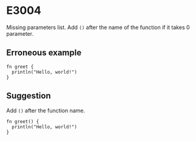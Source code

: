 # E3004

Missing parameters list. Add `()` after the name of the function if it takes 0
parameter.

## Erroneous example

```moonbit
fn greet {
  println("Hello, world!")
}
```

## Suggestion

Add `()` after the function name.

```moonbit
fn greet() {
  println("Hello, world!")
}
```
